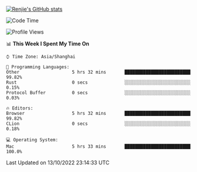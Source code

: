 [![Renjie's GitHub stats](https://github-readme-stats.vercel.app/api?username=liurenjie1024&show_icons=true&theme=chartreuse-dark)](https://github.com/anuraghazra/github-readme-stats)

<!--START_SECTION:waka-->
![Code Time](http://img.shields.io/badge/Code%20Time-227%20hrs%2039%20mins-blue)

![Profile Views](http://img.shields.io/badge/Profile%20Views-6-blue)

📊 **This Week I Spent My Time On** 

```text
⌚︎ Time Zone: Asia/Shanghai

💬 Programming Languages: 
Other                    5 hrs 32 mins       █████████████████████████   99.82% 
Rust                     0 secs              ░░░░░░░░░░░░░░░░░░░░░░░░░   0.15% 
Protocol Buffer          0 secs              ░░░░░░░░░░░░░░░░░░░░░░░░░   0.03%

🔥 Editors: 
Browser                  5 hrs 32 mins       █████████████████████████   99.82% 
CLion                    0 secs              ░░░░░░░░░░░░░░░░░░░░░░░░░   0.18%

💻 Operating System: 
Mac                      5 hrs 33 mins       █████████████████████████   100.0%

```


 Last Updated on 13/10/2022 23:14:33 UTC
<!--END_SECTION:waka-->

